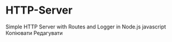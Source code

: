# HTTP-Server
Simple HTTP Server with Routes and Logger in Node.js  javascript Копіювати Редагувати
